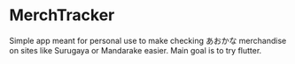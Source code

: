 # MerchTracker

Simple app meant for personal use to make checking あおかな merchandise on sites like Surugaya or Mandarake easier. Main goal is to try flutter.
